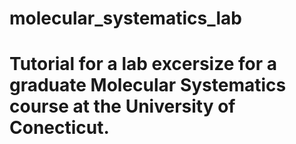 # molecular_systematics_lab

# Tutorial for a lab excersize for a graduate Molecular Systematics course at the University of Conecticut. 
